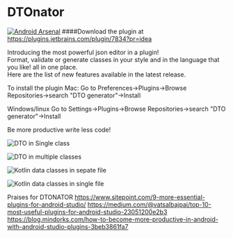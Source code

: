 # DTOnator
[![Android Arsenal](https://img.shields.io/badge/Android%20Arsenal-DTOnator-green.svg?style=flat)](https://android-arsenal.com/details/1/2289)
####Download the plugin at https://plugins.jetbrains.com/plugin/7834?pr=idea

Introducing the most powerful json editor in a plugin!    
Format, validate or generate classes in your style and in the language that you like! all in one place.   
Here are the list of new features available in the latest release.   

To install the plugin 
Mac:
Go to Preferences->Plugins->Browse Repositories->search "DTO generator"->Install

Windows/linux
Go to Settings->Plugins->Browse Repositories->search "DTO generator"->Install

Be more productive write less code!

![DTO in Single class](https://github.com/nvinayshetty/DTOnator/blob/master/Screenshot/java_single.gif
 "DTOnator")
 
![DTO in multiple classes](https://github.com/nvinayshetty/DTOnator/blob/master/Screenshot/java_multiple_class.gif
 "DTOnator")

![Kotlin data classes in sepate file](https://github.com/nvinayshetty/DTOnator/blob/master/Screenshot/multiple_kolin_var.gif
 "DTOnator")
 
 ![Kotlin data classes in single file](https://github.com/nvinayshetty/DTOnator/blob/master/Screenshot/single_jackson_val.gif
 "DTOnator")
 
Praises for DTONATOR
https://www.sitepoint.com/9-more-essential-plugins-for-android-studio/
https://medium.com/@vatsalbajpai/top-10-most-useful-plugins-for-android-studio-23051200e2b3
https://blog.mindorks.com/how-to-become-more-productive-in-android-with-android-studio-plugins-3beb3861fa7

